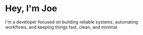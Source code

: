 # Hey, I'm Joe

I'm a developer focused on building reliable systems, automating workflows, and keeping things fast, clean, and minimal.
